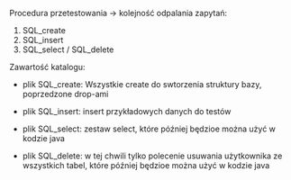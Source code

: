 Procedura przetestowania -> kolejność odpalania zapytań:
1. SQL_create
2. SQL_insert
3. SQL_select / SQL_delete



Zawartość katalogu:
- plik SQL_create:
  Wszystkie create do swtorzenia struktury bazy, poprzedzone drop-ami
  
- plik SQL_insert:
  insert przykładowych danych do testów
 
- plik SQL_select:
  zestaw select, które później będzioe można użyć w kodzie java
  
- plik SQL_delete:
  w tej chwili tylko polecenie usuwania użytkownika ze wszystkich tabel, które później będzioe można użyć w kodzie java 
